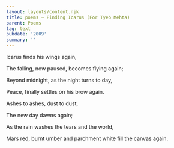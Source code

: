 ```yaml
---
layout: layouts/content.njk
title: poems ~ Finding Icarus (For Tyeb Mehta)
parent: Poems
tag: text
pubdate: '2009'
summary: ''
---
```


Icarus finds his wings again,

The falling, now paused, becomes flying again;

Beyond midnight, as the night turns to day,

Peace, finally settles on his brow again.




Ashes to ashes, dust to dust,

The new day dawns again;

As the rain washes the tears and the world,

Mars red, burnt umber and parchment white fill the canvas again.

